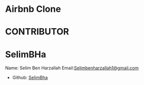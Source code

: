 # Airbnb Clone
# CONTRIBUTOR
# SelimBHa
Name: Selim Ben Harzallah
Email:Selimbenharzallah1@gmail.com
- Github:  [SelimBha](https://github.com/SelimBHa)